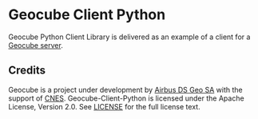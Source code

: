 # Geocube Client Python

Geocube Python Client Library is delivered as an example of a client for a [Geocube server](https://www.github.com/airbusgeo/geocube).

## Credits

Geocube is a project under development by [Airbus DS Geo SA](http://www.intelligence-airbusds.com) with the support of [CNES](http://www.cnes.fr).
Geocube-Client-Python is licensed under the Apache License, Version 2.0. See [LICENSE](https://github.com/airbusgeo/geocube-client-python/LICENSE) for the full license text.
